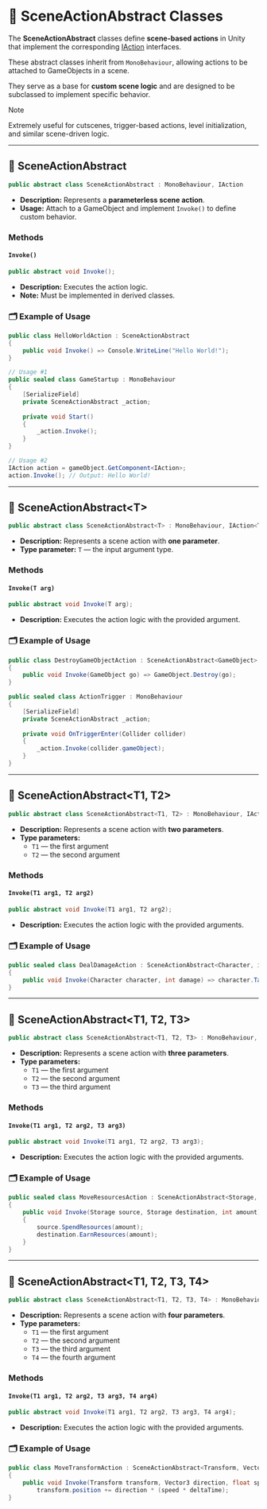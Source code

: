 # 🧩 SceneActionAbstract Classes

The **SceneActionAbstract** classes define **scene-based actions** in Unity that implement the corresponding [IAction](IAction.md) interfaces.  

These abstract classes inherit from `MonoBehaviour`, allowing actions to be attached to GameObjects in a scene.

They serve as a base for **custom scene logic** and are designed to be subclassed to implement specific behavior.

> [!NOTE]
> Extremely useful for cutscenes, trigger-based actions, level initialization, and similar scene-driven logic.

---

## 🧩 SceneActionAbstract

```csharp
public abstract class SceneActionAbstract : MonoBehaviour, IAction
```
- **Description:** Represents a **parameterless scene action**.
- **Usage:** Attach to a GameObject and implement `Invoke()` to define custom behavior.

### Methods

#### `Invoke()`
```csharp
public abstract void Invoke();
```
- **Description:** Executes the action logic.
- **Note:** Must be implemented in derived classes.

### 🗂 Example of Usage

```csharp
public class HelloWorldAction : SceneActionAbstract
{
    public void Invoke() => Console.WriteLine("Hello World!");
}
```
```csharp
// Usage #1
public sealed class GameStartup : MonoBehaviour
{
    [SerializeField]
    private SceneActionAbstract _action;
    
    private void Start()
    {
        _action.Invoke();
    }
}
```

```csharp
// Usage #2
IAction action = gameObject.GetComponent<IAction>;
action.Invoke(); // Output: Hello World!
```
---

## 🧩 SceneActionAbstract&lt;T&gt;
```csharp
public abstract class SceneActionAbstract<T> : MonoBehaviour, IAction<T>
```
- **Description:** Represents a scene action with **one parameter**.
- **Type parameter:** `T` — the input argument type.

### Methods

#### `Invoke(T arg)`
```csharp
public abstract void Invoke(T arg);
```
- **Description:** Executes the action logic with the provided argument.

### 🗂 Example of Usage

```csharp
public class DestroyGameObjectAction : SceneActionAbstract<GameObject>
{
    public void Invoke(GameObject go) => GameObject.Destroy(go);
}
```
```csharp
public sealed class ActionTrigger : MonoBehaviour
{
    [SerializeField]
    private SceneActionAbstract _action;
    
    private void OnTriggerEnter(Collider collider)
    {
        _action.Invoke(collider.gameObject);
    }
}
```

---

## 🧩 SceneActionAbstract<T1, T2>
```csharp
public abstract class SceneActionAbstract<T1, T2> : MonoBehaviour, IAction<T1, T2>
```
- **Description:** Represents a scene action with **two parameters**.
- **Type parameters:**
    - `T1` — the first argument
    - `T2` — the second argument

### Methods

#### `Invoke(T1 arg1, T2 arg2)`
```csharp
public abstract void Invoke(T1 arg1, T2 arg2);
```
- **Description:** Executes the action logic with the provided arguments.

### 🗂 Example of Usage
```csharp
public sealed class DealDamageAction : SceneActionAbstract<Character, int>
{
    public void Invoke(Character character, int damage) => character.TakeDamage(damage);
}
```

---

## 🧩 SceneActionAbstract<T1, T2, T3>
```csharp
public abstract class SceneActionAbstract<T1, T2, T3> : MonoBehaviour, IAction<T1, T2, T3>
```
- **Description:** Represents a scene action with **three parameters**.
- **Type parameters:**
    - `T1` — the first argument
    - `T2` — the second argument
    - `T3` — the third argument

### Methods

#### `Invoke(T1 arg1, T2 arg2, T3 arg3)`
```csharp
public abstract void Invoke(T1 arg1, T2 arg2, T3 arg3);
```
- **Description:** Executes the action logic with the provided arguments.

### 🗂 Example of Usage

```csharp
public sealed class MoveResourcesAction : SceneActionAbstract<Storage, Storage, int>
{
    public void Invoke(Storage source, Storage destination, int amount)
    {
        source.SpendResources(amount);
        destination.EarnResources(amount);
    }
}
```

---

## 🧩 SceneActionAbstract<T1, T2, T3, T4>
```csharp
public abstract class SceneActionAbstract<T1, T2, T3, T4> : MonoBehaviour, IAction<T1, T2, T3, T4>
```
- **Description:** Represents a scene action with **four parameters**.
- **Type parameters:**
    - `T1` — the first argument
    - `T2` — the second argument
    - `T3` — the third argument
    - `T4` — the fourth argument

### Methods

#### `Invoke(T1 arg1, T2 arg2, T3 arg3, T4 arg4)`
```csharp
public abstract void Invoke(T1 arg1, T2 arg2, T3 arg3, T4 arg4);
```
- **Description:** Executes the action logic with the provided arguments.


### 🗂 Example of Usage

```csharp
public class MoveTransformAction : SceneActionAbstract<Transform, Vector3, float, float>
{
    public void Invoke(Transform transform, Vector3 direction, float speed, float deltaTime) => 
        transform.position += direction * (speed * deltaTime);
}
```